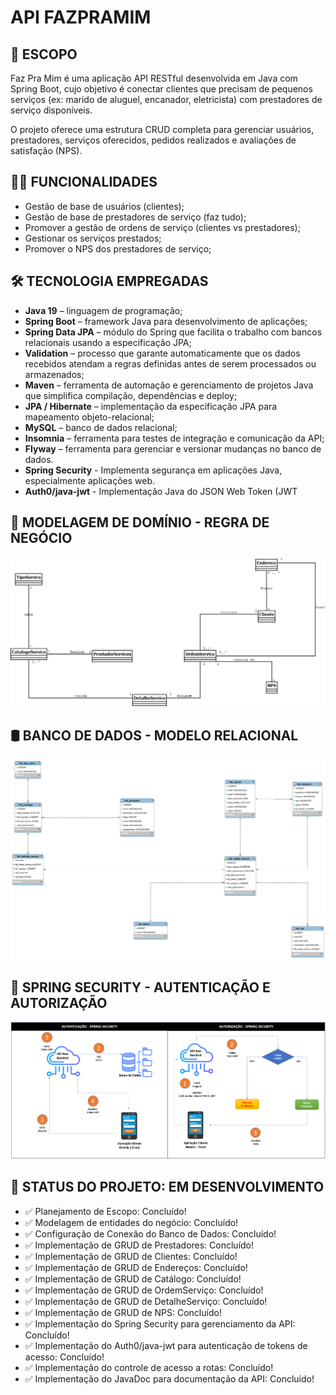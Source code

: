 #  API FAZPRAMIM

## 📑️ ESCOPO

Faz Pra Mim é uma aplicação API RESTful desenvolvida em Java com Spring Boot, cujo objetivo é conectar clientes que precisam de pequenos serviços (ex: marido de aluguel, encanador, eletricista) com prestadores de serviço disponíveis.

O projeto oferece uma estrutura CRUD completa para gerenciar usuários, prestadores, serviços oferecidos, pedidos realizados e avaliações de satisfação (NPS).

## 🧑‍💻️ FUNCIONALIDADES

- Gestão de base de usuários (clientes);
- Gestão de base de prestadores de serviço (faz tudo);
- Promover a gestão de ordens de serviço (clientes vs prestadores);
- Gestionar os serviços prestados;
- Promover o NPS dos prestadores de serviço;

## 🛠️ TECNOLOGIA EMPREGADAS
- **Java 19** – linguagem de programação;
- **Spring Boot** – framework Java para desenvolvimento de aplicações;
- **Spring Data JPA** – módulo do Spring que facilita o trabalho com bancos relacionais usando a especificação JPA;
- **Validation** – processo que garante automaticamente que os dados recebidos atendam a regras definidas antes de serem processados ou armazenados;
- **Maven** – ferramenta de automação e gerenciamento de projetos Java que simplifica compilação, dependências e deploy;
- **JPA / Hibernate** – implementação da especificação JPA para mapeamento objeto-relacional;
- **MySQL** – banco de dados relacional;
- **Insomnia** – ferramenta para testes de integração e comunicação da API;
- **Flyway** – ferramenta para gerenciar e versionar mudanças no banco de dados.
- **Spring Security** - Implementa segurança em aplicações Java, especialmente aplicações web.
- **Auth0/java-jwt** - Implementação Java do JSON Web Token (JWT

## 🧠 MODELAGEM DE DOMÍNIO - REGRA DE NEGÓCIO

![img_2.png](img_2.png)

## 🛢️ BANCO DE DADOS - MODELO RELACIONAL

![img.png](img.png)

## 🔐 SPRING SECURITY - AUTENTICAÇÃO E AUTORIZAÇÃO

![img_1.png](img_1.png)

## 🚨 STATUS DO PROJETO: EM DESENVOLVIMENTO

- ✅ Planejamento de Escopo: Concluído!
- ✅ Modelagem de entidades do negócio: Concluído!
- ✅ Configuração de Conexão do Banco de Dados: Concluído!
- ✅ Implementação de GRUD de Prestadores: Concluído!
- ✅ Implementação de GRUD de Clientes: Concluído!
- ✅ Implementação de GRUD de Endereços: Concluído!
- ✅ Implementação de GRUD de Catálogo: Concluído!
- ✅ Implementação de GRUD de OrdemServiço: Concluído!
- ✅ Implementação de GRUD de DetalheServiço: Concluído!
- ✅ Implementação de GRUD de NPS: Concluído!
- ✅ Implementação do Spring Security para gerenciamento da API: Concluído!
- ✅ Implementação do Auth0/java-jwt para autenticação de tokens de acesso: Concluído!
- ✅ Implementação do controle de acesso a rotas: Concluído!
- ✅ Implementação do JavaDoc para documentação da API: Concluído!